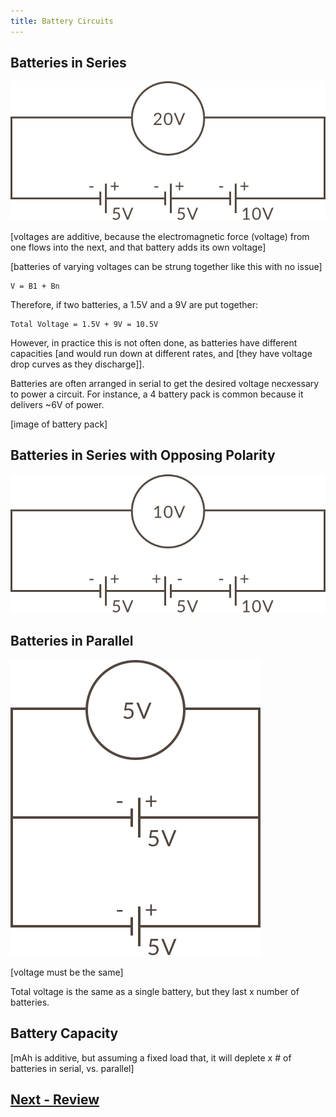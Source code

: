 ```yaml
---
title: Battery Circuits
---
```







## Batteries in Series

![](../Batteries_in_Series_Voltage_Diagram.svg)

[voltages are additive, because the electromagnetic force (voltage) from one flows into the next, and that battery adds its own voltage]

[batteries of varying voltages can be strung together like this with no issue]


```
V = B1 + Bn
```

Therefore, if two batteries, a 1.5V and a 9V are put together:

```
Total Voltage = 1.5V + 9V = 10.5V
```

However, in practice this is not often done, as batteries have different capacities [and would run down at different rates, and [they have voltage drop curves as they discharge]].

Batteries are often arranged in serial to get the desired voltage necxessary to power a circuit. For instance, a 4 battery pack is common because it delivers ~6V of power.

[image of battery pack]

## Batteries in Series with Opposing Polarity

![](../Batteries_in_Series_Opposing_Voltage_Diagram.svg)


## Batteries in Parallel

![](../Batteries_in_Parallel_Voltage_Diagram.svg)

[voltage must be the same]

Total voltage is the same as a single battery, but they last x number of batteries.

## Battery Capacity

[mAh is additive, but assuming a fixed load that, it will deplete x # of batteries in serial, vs. parallel]



## [Next - Review](../Review)

<br/>